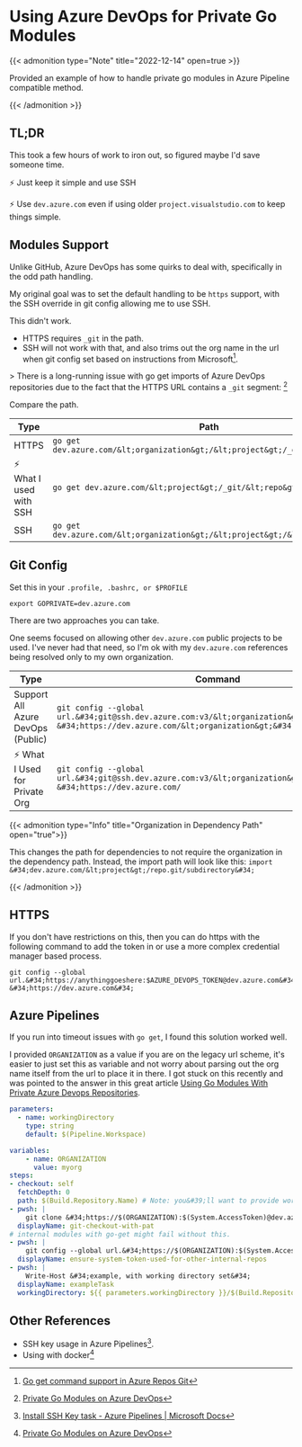 # Using Azure DevOps for Private Go Modules


{{&lt; admonition type=&#34;Note&#34; title=&#34;2022-12-14&#34; open=true &gt;}}

Provided an example of how to handle private go modules in Azure Pipeline compatible method.

{{&lt; /admonition &gt;}}

## TL;DR

This took a few hours of work to iron out, so figured maybe I&#39;d save someone time.

:zap: Just keep it simple and use SSH

:zap: Use `dev.azure.com` even if using older `project.visualstudio.com` to keep things simple.

## Modules Support

Unlike GitHub, Azure DevOps has some quirks to deal with, specifically in the odd path handling.

My original goal was to set the default handling to be `https` support, with the SSH override in git config allowing me to use SSH.

This didn&#39;t work.

- HTTPS requires `_git`  in the path.
- SSH will not work with that, and also trims out the org name in the url when git config set based on instructions from Microsoft[^azdos-docs].

&gt; There is a long-running issue with go get imports of Azure DevOps repositories due to the fact that the HTTPS URL contains a `_git` segment:
[^private-go-mod-support]

Compare the path.

| Type                   | Path                                                        |
| ---------------------- | ----------------------------------------------------------- |
| HTTPS                    | `go get dev.azure.com/&lt;organization&gt;/&lt;project&gt;/_git/&lt;repo&gt;` |
| :zap: What I used with SSH | `go get dev.azure.com/&lt;project&gt;/_git/&lt;repo&gt;`                |
| SSH                  | `go get dev.azure.com/&lt;organization&gt;/&lt;project&gt;/&lt;repo&gt;.git`  |

## Git Config

Set this in your `.profile, .bashrc, or $PROFILE`

```shell
export GOPRIVATE=dev.azure.com
```

There are two approaches you can take.

One seems focused on allowing other `dev.azure.com` public projects to be used.
I&#39;ve never had that need, so I&#39;m ok with my `dev.azure.com` references being resolved only to my own organization.

| Type                              | Command                                                                                                               | GitConfig                                                                                      |
| --------------------------------- | --------------------------------------------------------------------------------------------------------------------- | ---------------------------------------------------------------------------------------------- |
| Support All Azure DevOps (Public) | `git config --global url.&#34;git@ssh.dev.azure.com:v3/&lt;organization&gt;/&#34;.insteadOf &#34;https://dev.azure.com/&lt;organization&gt;&#34;` | `[url &#34;git@ssh.dev.azure.com:v3&#34;]&lt;br/&gt;`&lt;br&gt;&lt;br&gt;`insteadOf = https://dev.azure.com`            |
| :zap: What I Used for  Private Org    | `git config --global url.&#34;git@ssh.dev.azure.com:v3/&lt;organization&gt;/&#34;.insteadOf &#34;https://dev.azure.com/`                | `[url &#34;git@ssh.dev.azure.com:v3/&lt;organization&gt;/&#34;]`&lt;br&gt;&lt;br&gt;`insteadOf = https://dev.azure.com/` |

{{&lt; admonition type=&#34;Info&#34; title=&#34;Organization in Dependency Path&#34; open=&#34;true&#34;&gt;}}

This changes the path for dependencies to not require the organization in the dependency path.
Instead, the import path will look like this: `import &#34;dev.azure.com/&lt;project&gt;/repo.git/subdirectory&#34;`

{{&lt; /admonition &gt;}}

## HTTPS

If you don&#39;t have restrictions on this, then you can do https with the following command to add the token in or use a more complex credential manager based process.

```shell
git config --global url.&#34;https://anythinggoeshere:$AZURE_DEVOPS_TOKEN@dev.azure.com&#34;.insteadOf &#34;https://dev.azure.com&#34;
```

## Azure Pipelines

If you run into timeout issues with `go get`, I found this solution worked well.

I provided `ORGANIZATION` as a value if you are on the legacy url scheme, it&#39;s easier to just set this as variable and not worry about parsing out the org name itself from the url to place it in there.
I got stuck on this recently and was pointed to the answer in this great article [Using Go Modules With Private Azure Devops Repositories](https://seb-nyberg.medium.com/using-go-modules-with-private-azure-devops-repositories-4664b621f782).

```yaml
parameters:
  - name: workingDirectory
    type: string
    default: $(Pipeline.Workspace)

variables:
    - name: ORGANIZATION
      value: myorg
steps:
- checkout: self
  fetchDepth: 0
  path: $(Build.Repository.Name) # Note: you&#39;ll want to provide workingdirectory inputs for tasks if you have multi-repo checkout going on.
- pwsh: |
    git clone &#34;https://$(ORGANIZATION):$(System.AccessToken)@dev.azure.com/$(ORGANIZATION)/$(System.TeamProject)/_git/$(Build.Repository.Name)&#34;
  displayName: git-checkout-with-pat
# internal modules with go-get might fail without this.
- pwsh: |
    git config --global url.&#34;https://$(ORGANIZATION):$(System.AccessToken)@dev.azure.com&#34;.insteadOf &#34;https://dev.azure.com&#34;
  displayName: ensure-system-token-used-for-other-internal-repos
- pwsh: |
    Write-Host &#34;example, with working directory set&#34;
  displayName: exampleTask
  workingDirectory: ${{ parameters.workingDirectory }}/$(Build.Repository.Name)
```

## Other References

- SSH key usage in Azure Pipelines[^ssh-task].
- Using with docker[^private-go-mod-support]

[^azdos-docs]: [Go get command support in Azure Repos Git](https://docs.microsoft.com/en-us/azure/devops/repos/git/go-get)
[^private-go-mod-support]: [Private Go Modules on Azure DevOps](https://seb-nyberg.medium.com/using-go-modules-with-private-azure-devops-repositories-4664b621f782)
[^ssh-task]: [Install SSH Key task - Azure Pipelines | Microsoft Docs](https://docs.microsoft.com/en-us/azure/devops/pipelines/tasks/utility/install-ssh-key)

